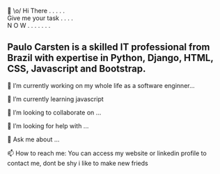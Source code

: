 <!-- Place this tag where you want the button to render. -->
  👋
 \o/ Hi There . . . . . <br>
 Give me your task . . . . <br>
  N O W  . .  . . . . . <br>

Paulo Carsten is a skilled IT professional from Brazil with expertise in Python, Django, HTML, CSS, Javascript and Bootstrap.
--------------------------------------------------------------------------------------------------------------------------------


 🔭 I’m currently working on my whole life as a software enginner...                         

 
 
 
 
 🌱 I’m currently learning javascript
 
👯 I’m looking to collaborate on ...
 
 🤔 I’m looking for help with ...
 
 💬 Ask me about ...
 
 📫 How to reach me:  You can access my website or linkedin profile to contact me, dont be shy i like to make new frieds
<!-- - ⚡ Fun fact:   -->


